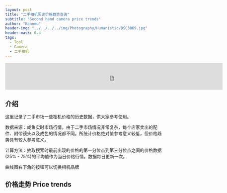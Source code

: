 ```yaml
---
layout: post
title: "二手相机历史价格趋势查询"
subtitle: "Second hand camera price trends"
author: "Kannmu"
header-img: "../../../../img/Photography/Humanistic/DSC3869.jpg"
header-mask: 0.4
tags:
  - Tool
  - Camera
  - 二手相机
---
```


<!-- Latex Support -->
<head>
    <script src="https://cdn.mathjax.org/mathjax/latest/MathJax.js?config=TeX-AMS-MML_HTMLorMML" type="text/javascript"></script>
    <script type="text/x-mathjax-config">
        MathJax.Hub.Config({
            tex2jax: {
            skipTags: ['script', 'noscript', 'style', 'textarea', 'pre'],
            inlineMath: [['$','$']]
            }
        });
    </script>
</head>

<iframe frameborder="no" border="0" marginwidth="0" marginheight="0" width=700 height=86 src="https://music.163.com/outchain/player?type=2&id=1300698999&auto=1&height=66"></iframe>

## 介绍

这里记录了二手市场一些相机价格的历史数据，供大家参考使用。

数据来源：咸鱼实时市场行情。由于二手市场情况非常复杂，每个店家卖出的配件、附带镜头以及成色的情况都不同。所统计价格绝对值参考意义较低，但价格趋势具有较大参考意义。

计算方法：抽取搜索时最前出现的价格的第一分位点到第三分位点之间的价格数据(25% - 75%)的平均值作为当日价格行情。数据每日更新一次。

曲线图右下角的按钮可以切换相机品牌

## 价格走势 Price trends

<head>
    <title>二手相机价格走势</title>
    <!-- 引入Chart.js -->
    <script src="https://cdn.jsdelivr.net/npm/chart.js"></script>
    <!-- 引入zoom插件 -->
    <script src="https://cdn.jsdelivr.net/npm/chartjs-plugin-zoom"></script>
    <style>
        .chart-container {
            position: relative; /* 设置相对定位 */
            width: 800px; /* 设置容器宽度 */
            margin: 0 auto; /* 居中容器 */
        }
        #brandSelect {
            position: absolute; /* 使用绝对定位相对于容器 */
            bottom: 10;       /* 菜单距离容器顶部的距离 */
            right: 0;      /* 菜单距离容器左侧的距离 */
            z-index: 100; /* 确保菜单在图表之上 */
        }
        canvas {
            max-width: 100%;
            height: auto;
        }
    </style>
</head>

<body>
<div class="chart-container">
    <canvas id="cameraChart" width="1920" height="1080"></canvas>
    <select id="brandSelect"></select>
</div>
<script>
// 初始化全局变量
var cameraChart = null;
var defaultBrand = null;
var allData = [];
fetch('../../../../CameraMarketData/Data.json')
  .then(response => {
    if (response.ok) {
      return response.json();
    }
    throw new Error('Network response was not ok.');
  })
  .then(jsonData => {
    allData = jsonData; // 存储所有数据
    // 动态添加品牌选项到下拉菜单
    var brands = Object.keys(jsonData);
    defaultBrand = brands[0]; 
    var selectElement = document.getElementById('brandSelect');
    brands.forEach(function(brand) {
      var option = document.createElement('option');
      option.value = brand;
      option.textContent = brand;
      selectElement.appendChild(option);
    });
    // 初始化图表
    updateChart(defaultBrand);
  })
  .catch(error => {
    console.error('There has been a problem with your fetch operation:', error);
  });
// 监听下拉菜单变化
document.getElementById('brandSelect').addEventListener('change', function(event) {
  updateChart(event.target.value);
});
function updateChart(selectedBrand) {
  var datasets = [];
  var brands = Object.keys(allData);
  var maxPricesLength = 0;
  var currentDate = new Date();
  lastHue = 170;
  brands.forEach(function(brand) {
    if (selectedBrand === 'all' || brand === selectedBrand) {
      var cameras = allData[brand];
      var cameraNames = Object.keys(cameras);
      cameraNames.forEach(function(cameraName) {
        var prices = cameras[cameraName];
        var color = getPairedColor();
        datasets.push({
          label: cameraName,
          data: prices,
          borderColor: color,
          backgroundColor: color.replace(')', ', 0.5)').replace('hsl', 'hsla'),
          tension: 0.3
        });
        if (prices.length > maxPricesLength) {
          maxPricesLength = prices.length;
        }
      });
    }
  });
  var labels = [];
  for (var i = 0; i < maxPricesLength; i++) {
    var date = new Date(currentDate);
    date.setDate(currentDate.getDate() - i);
    labels.unshift(date.toISOString().split('T')[0]);
  }
  // 如果图表已经存在，则更新数据
  if (cameraChart !== null) {
    cameraChart.data.datasets = datasets;
    cameraChart.data.labels = labels;
    cameraChart.update();
  } else {
    // 否则创建新的图表实例
    var ctx = document.getElementById('cameraChart').getContext('2d');
    cameraChart = new Chart(ctx, {
      type: 'line',
      data: {
        labels: labels,
        datasets: datasets
      },
      options: {
        responsive: true,
        title: {
          display: true,
          text: '价格走势图'
        },
        scales: {
            x:{
                title: {
                    display: true,
                    text: '日期 Date'
                }
            },
            y: {
                beginAtZero: false,
                title: {
                    display: true,
                    text: '价格 Price (CNY)'
                }
            }
        },
        tooltips: {
          enabled: true
        },
        plugins: {
          zoom: {
            pan: {
              enabled: true,
              mode: 'x',
              speed: 20,
              threshold: 5
            },
            zoom: {
              wheel: {
                enabled: true
              },
              pinch: {
                enabled: true
              },
              mode: 'x'
            }
          }
        }
      }
    });
  }
}
function getRandomColor() {
  var hue = Math.floor((Math.random()-0.5) * 50 + 190);
  var saturation = 60;
  var lightness = 50;
  return 'hsl(' + hue + ', ' + saturation + '%, ' + lightness + '%)';
}
let lastHue = 0;
function getPairedColor() {
  // 定义色轮上的颜色间隔，例如每隔30度
  const hueStep = 20;
  // 计算下一个色调值
  lastHue = (lastHue + hueStep) % 360;
  // 使用固定饱和度和亮度值，确保颜色可以搭配
  const saturation = 60; // 饱和度
  const lightness = 60; // 亮度
  // 返回新的颜色
  return `hsl(${lastHue},${saturation}%, ${lightness}%)`;
}
</script>
</body>
